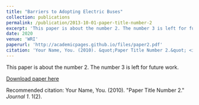 ```yaml
---
title: "Barriers to Adopting Electric Buses"
collection: publications
permalink: /publication/2013-10-01-paper-title-number-2
excerpt: 'This paper is about the number 2. The number 3 is left for future work.'
date: 2020
venue: 'WRI'
paperurl: 'http://academicpages.github.io/files/paper2.pdf'
citation: 'Your Name, You. (2010). &quot;Paper Title Number 2.&quot; <i>Journal 1</i>. 1(2).'
---
```

This paper is about the number 2. The number 3 is left for future work.

[Download paper here](http://academicpages.github.io/files/paper2.pdf)

Recommended citation: Your Name, You. (2010). "Paper Title Number 2." <i>Journal 1</i>. 1(2).
